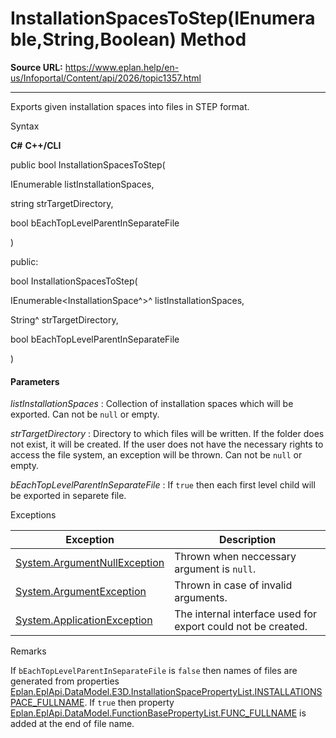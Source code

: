 # InstallationSpacesToStep(IEnumerable<InstallationSpace>,String,Boolean) Method

**Source URL:** https://www.eplan.help/en-us/Infoportal/Content/api/2026/topic1357.html

---

Exports given installation spaces into files in STEP format.

Syntax

**C#**
**C++/CLI**


public bool InstallationSpacesToStep( 

   IEnumerable<InstallationSpace> listInstallationSpaces,

   string strTargetDirectory,

   bool bEachTopLevelParentInSeparateFile

)

public:

bool InstallationSpacesToStep( 

   IEnumerable<InstallationSpace^>^ listInstallationSpaces,

   String^ strTargetDirectory,

   bool bEachTopLevelParentInSeparateFile

)


#### Parameters

*listInstallationSpaces*
:   Collection of installation spaces which will be exported. Can not be `null` or empty.

*strTargetDirectory*
:   Directory to which files will be written. If the folder does not exist, it will be created. If the user does not have the necessary rights to access the file system, an exception will be thrown. Can not be `null` or empty.

*bEachTopLevelParentInSeparateFile*
:   If `true` then each first level child will be exported in separete file.

Exceptions

| Exception | Description |
| --- | --- |
| [System.ArgumentNullException](#) | Thrown when neccessary argument is `null`. |
| [System.ArgumentException](#) | Thrown in case of invalid arguments. |
| [System.ApplicationException](#) | The internal interface used for export could not be created. |

Remarks

If `bEachTopLevelParentInSeparateFile` is `false` then names of files are generated from properties [Eplan.EplApi.DataModel.E3D.InstallationSpacePropertyList.INSTALLATIONSPACE\_FULLNAME](Eplan.EplApi.DataModelu~Eplan.EplApi.DataModel.E3D.InstallationSpacePropertyList~INSTALLATIONSPACE_FULLNAME.html). If `true` then property [Eplan.EplApi.DataModel.FunctionBasePropertyList.FUNC\_FULLNAME](Eplan.EplApi.DataModelu~Eplan.EplApi.DataModel.FunctionBasePropertyList~FUNC_FULLNAME.html) is added at the end of file name.
